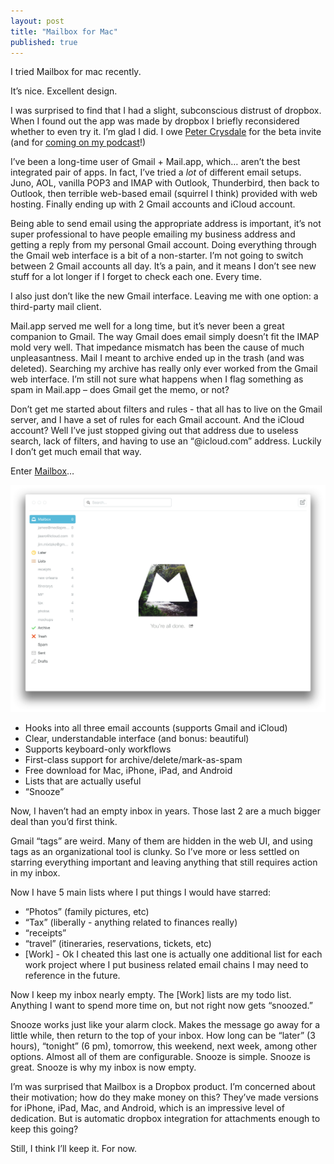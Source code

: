 ```yaml
---
layout: post
title: "Mailbox for Mac"
published: true
---
```


I tried Mailbox for mac recently.

It’s nice. Excellent design.

I was surprised to find that I had a slight, subconscious distrust of dropbox. When I found out the app was made by dropbox I briefly reconsidered whether to even try it. I’m glad I did. I owe [Peter Crysdale](https://twitter.com/PCrysdale) for the beta invite (and for [coming on my podcast](http://www.bizvsdev.com/Ep24/)!)

I’ve been a long-time user of Gmail + Mail.app, which… aren’t the best integrated pair of apps. In fact, I’ve tried a *lot* of different email setups. Juno, AOL, vanilla POP3 and IMAP with Outlook, Thunderbird, then back to Outlook, then terrible web-based email (squirrel I think) provided with web hosting. Finally ending up with 2 Gmail accounts and iCloud account.

Being able to send email using the appropriate address is important, it’s not super professional to have people emailing my business address and getting a reply from my personal Gmail account. Doing everything through the Gmail web interface is a bit of a non-starter. I’m not going to switch between 2 Gmail accounts all day. It’s a pain, and it means I don’t see new stuff for a lot longer if I forget to check each one. Every time.

I also just don’t like the new Gmail interface. Leaving me with one option: a third-party mail client.

Mail.app served me well for a long time, but it’s never been a great companion to Gmail. The way Gmail does email simply doesn’t fit the IMAP mold very well. That impedance mismatch has been the cause of much unpleasantness. Mail I meant to archive ended up in the trash (and was deleted). Searching my archive has really only ever worked from the Gmail web interface. I’m still not sure what happens when I flag something as spam in Mail.app – does Gmail get the memo, or not?

Don’t get me started about filters and rules - that all has to live on the Gmail server, and I have a set of rules for each Gmail account. And the iCloud account? Well I’ve just stopped giving out that address due to useless search, lack of filters, and having to use an “@icloud.com” address. Luckily I don’t get much email that way.

Enter [Mailbox](http://www.mailboxapp.com)…

<img src="/img/mailbox-for-mac.png" alt="Mailbox for Mac" class="screenshot">

- Hooks into all three email accounts (supports Gmail and iCloud)
- Clear, understandable interface (and bonus: beautiful)
- Supports keyboard-only workflows
- First-class support for archive/delete/mark-as-spam
- Free download for Mac, iPhone, iPad, and Android
- Lists that are actually useful
- “Snooze”

Now, I haven’t had an empty inbox in years. Those last 2 are a much bigger deal than you’d first think.

Gmail “tags” are weird. Many of them are hidden in the web UI, and using tags as an organizational tool is clunky. So I’ve more or less settled on starring everything important and leaving anything that still requires action in my inbox.

Now I have 5 main lists where I put things I would have starred:

- “Photos” (family pictures, etc)
- “Tax” (liberally - anything related to finances really)
- “receipts”
- “travel” (itineraries, reservations, tickets, etc)
- [Work] - Ok I cheated this last one is actually one additional list for each work project where I put business related email chains I may need to reference in the future.

Now I keep my inbox nearly empty. The [Work] lists are my todo list. Anything I want to spend more time on, but not right now gets “snoozed.”

Snooze works just like your alarm clock. Makes the message go away for a little while, then return to the top of your inbox. How long can be “later” (3 hours), “tonight” (6 pm), tomorrow, this weekend, next week, among other options. Almost all of them are configurable. Snooze is simple. Snooze is great. Snooze is why my inbox is now empty.

I’m was surprised that Mailbox is a Dropbox product. I’m concerned about their motivation; how do they make money on this? They’ve made versions for iPhone, iPad, Mac, and Android, which is an impressive level of dedication. But is automatic dropbox integration for attachments enough to keep this going?

Still, I think I’ll keep it. For now.